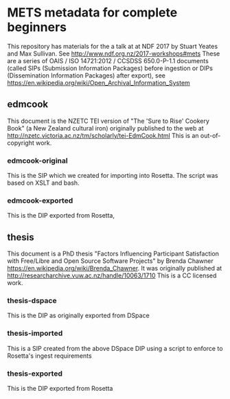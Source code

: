 # METS metadata for complete beginners
This repository has materials for the a talk at at NDF 2017 by Stuart Yeates and Max Sullivan. See http://www.ndf.org.nz/2017-workshops#mets These are a series of OAIS / ISO 14721:2012 / CCSDSS 650.0-P-1.1 documents (called SIPs (Submission Information Packages) before ingestion or DIPs (Dissemination Information Packages) after export), see https://en.wikipedia.org/wiki/Open_Archival_Information_System

##  edmcook
This document is the NZETC TEI version of "The 'Sure to Rise' Cookery Book" (a New Zealand cultural iron) originally published to the web at http://nzetc.victoria.ac.nz/tm/scholarly/tei-EdmCook.html This is an out-of-copyright work.

### edmcook-original
This is the SIP which we created for importing into Rosetta. The script was based on XSLT and bash. 

###  edmcook-exported
This is the DIP exported from Rosetta,

## thesis
This document is a PhD thesis "Factors Influencing Participant Satisfaction with Free/Libre and Open Source Software Projects" by Brenda Chawner https://en.wikipedia.org/wiki/Brenda_Chawner. It was originally published at http://researcharchive.vuw.ac.nz/handle/10063/1710 This is a CC licensed work.

### thesis-dspace
This is the DIP as originally exported from DSpace 

### thesis-imported
This is a SIP created from the above DSpace DIP using a script to enforce to Rosetta's ingest requirements

### thesis-exported
This is the DIP exported from Rosetta

